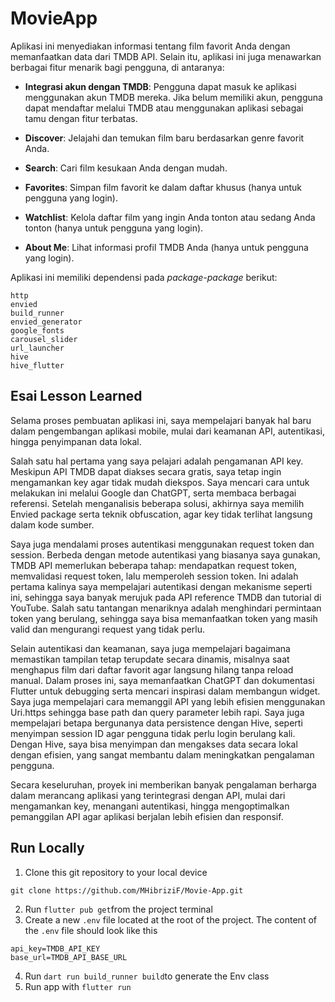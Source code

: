 # MovieApp

Aplikasi ini menyediakan informasi tentang film favorit Anda dengan memanfaatkan data dari TMDB API. Selain itu, aplikasi ini juga menawarkan berbagai fitur menarik bagi pengguna, di antaranya:

- **Integrasi akun dengan TMDB**: Pengguna dapat masuk ke aplikasi menggunakan akun TMDB mereka. Jika belum memiliki akun, pengguna dapat mendaftar melalui TMDB atau menggunakan aplikasi sebagai tamu dengan fitur terbatas.

- **Discover**: Jelajahi dan temukan film baru berdasarkan genre favorit Anda.

- **Search**: Cari film kesukaan Anda dengan mudah.

- **Favorites**: Simpan film favorit ke dalam daftar khusus (hanya untuk pengguna yang login).

- **Watchlist**: Kelola daftar film yang ingin Anda tonton atau sedang Anda tonton (hanya untuk pengguna yang login).

- **About Me**: Lihat informasi profil TMDB Anda (hanya untuk pengguna yang login).

Aplikasi ini memiliki dependensi pada _package-package_ berikut:

```
http
envied
build_runner
envied_generator
google_fonts
carousel_slider
url_launcher
hive
hive_flutter
```

## Esai Lesson Learned

Selama proses pembuatan aplikasi ini, saya mempelajari banyak hal baru dalam pengembangan aplikasi mobile, mulai dari keamanan API, autentikasi, hingga penyimpanan data lokal.

Salah satu hal pertama yang saya pelajari adalah pengamanan API key. Meskipun API TMDB dapat diakses secara gratis, saya tetap ingin mengamankan key agar tidak mudah diekspos. Saya mencari cara untuk melakukan ini melalui Google dan ChatGPT, serta membaca berbagai referensi. Setelah menganalisis beberapa solusi, akhirnya saya memilih Envied package serta teknik obfuscation, agar key tidak terlihat langsung dalam kode sumber.

Saya juga mendalami proses autentikasi menggunakan request token dan session. Berbeda dengan metode autentikasi yang biasanya saya gunakan, TMDB API memerlukan beberapa tahap: mendapatkan request token, memvalidasi request token, lalu memperoleh session token. Ini adalah pertama kalinya saya mempelajari autentikasi dengan mekanisme seperti ini, sehingga saya banyak merujuk pada API reference TMDB dan tutorial di YouTube. Salah satu tantangan menariknya adalah menghindari permintaan token yang berulang, sehingga saya bisa memanfaatkan token yang masih valid dan mengurangi request yang tidak perlu.

Selain autentikasi dan keamanan, saya juga mempelajari bagaimana memastikan tampilan tetap terupdate secara dinamis, misalnya saat menghapus film dari daftar favorit agar langsung hilang tanpa reload manual. Dalam proses ini, saya memanfaatkan ChatGPT dan dokumentasi Flutter untuk debugging serta mencari inspirasi dalam membangun widget. Saya juga mempelajari cara memanggil API yang lebih efisien menggunakan Uri.https sehingga base path dan query parameter lebih rapi. Saya juga mempelajari betapa bergunanya data persistence dengan Hive, seperti menyimpan session ID agar pengguna tidak perlu login berulang kali. Dengan Hive, saya bisa menyimpan dan mengakses data secara lokal dengan efisien, yang sangat membantu dalam meningkatkan pengalaman pengguna.

Secara keseluruhan, proyek ini memberikan banyak pengalaman berharga dalam merancang aplikasi yang terintegrasi dengan API, mulai dari mengamankan key, menangani autentikasi, hingga mengoptimalkan pemanggilan API agar aplikasi berjalan lebih efisien dan responsif.

## Run Locally

1. Clone this git repository to your local device

```
git clone https://github.com/MHibriziF/Movie-App.git
```

2. Run `flutter pub get`from the project terminal
3. Create a new `.env` file located at the root of the project. The content of the `.env` file should look like this

```
api_key=TMDB_API_KEY
base_url=TMDB_API_BASE_URL
```

4. Run `dart run build_runner build`to generate the Env class
5. Run app with `flutter run`

